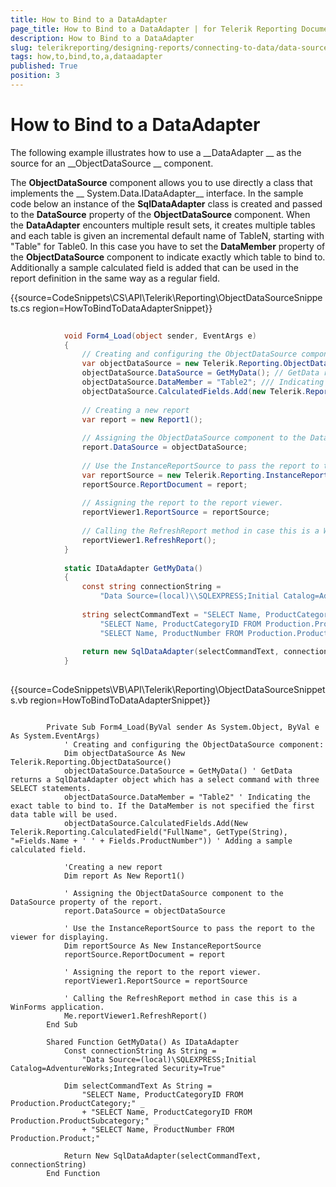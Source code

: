 ```yaml
---
title: How to Bind to a DataAdapter
page_title: How to Bind to a DataAdapter | for Telerik Reporting Documentation
description: How to Bind to a DataAdapter
slug: telerikreporting/designing-reports/connecting-to-data/data-source-components/objectdatasource-component/how-to/how-to-bind-to-a-dataadapter
tags: how,to,bind,to,a,dataadapter
published: True
position: 3
---
```


# How to Bind to a DataAdapter



The following example illustrates how to use a __DataAdapter 			__ as the source for an __ObjectDataSource 			__ component. 		

The __ObjectDataSource__ component allows you 			to use directly a class that implements the __ 			System.Data.IDataAdapter__ interface. In the sample code 			below an instance of the __SqlDataAdapter__ 			class is created and passed to the __DataSource__ 			property of the __ObjectDataSource__ component. 			When the __DataAdapter__ encounters multiple 			result sets, it creates multiple tables and each table is given an 			incremental default name of TableN, starting with "Table" for Table0. 			In this case you have to set the __DataMember__ 			property of the __ObjectDataSource__ component 			to indicate exactly which table to bind to. Additionally a sample 			calculated field is added that can be used in the report definition 			in the same way as a regular field. 		

{{source=CodeSnippets\CS\API\Telerik\Reporting\ObjectDataSourceSnippets.cs region=HowToBindToDataAdapterSnippet}}
````C#
	
	        void Form4_Load(object sender, EventArgs e)
	        {
	            // Creating and configuring the ObjectDataSource component:
	            var objectDataSource = new Telerik.Reporting.ObjectDataSource();
	            objectDataSource.DataSource = GetMyData(); // GetData returns a SqlDataAdapter object which has a select command with three SELECT statements.
	            objectDataSource.DataMember = "Table2"; /// Indicating the exact table to bind to. If the DataMember is not specified the first data table will be used.
	            objectDataSource.CalculatedFields.Add(new Telerik.Reporting.CalculatedField("FullName", typeof(string), "=Fields.Name + ' ' + Fields.ProductNumber")); // Adding a sample calculated field.
	
	            // Creating a new report
	            var report = new Report1();
	
	            // Assigning the ObjectDataSource component to the DataSource property of the report.
	            report.DataSource = objectDataSource;
	
	            // Use the InstanceReportSource to pass the report to the viewer for displaying
	            var reportSource = new Telerik.Reporting.InstanceReportSource();
	            reportSource.ReportDocument = report;
	
	            // Assigning the report to the report viewer.
	            reportViewer1.ReportSource = reportSource;
	
	            // Calling the RefreshReport method in case this is a WinForms application.
	            reportViewer1.RefreshReport();
	        }
	
	        static IDataAdapter GetMyData()
	        {
	            const string connectionString =
	                "Data Source=(local)\\SQLEXPRESS;Initial Catalog=AdventureWorks;Integrated Security=True";
	
	            string selectCommandText = "SELECT Name, ProductCategoryID FROM Production.ProductCategory;" +
	                "SELECT Name, ProductCategoryID FROM Production.ProductSubcategory;" +
	                "SELECT Name, ProductNumber FROM Production.Product;";
	
	            return new SqlDataAdapter(selectCommandText, connectionString);
	        }
	
````



{{source=CodeSnippets\VB\API\Telerik\Reporting\ObjectDataSourceSnippets.vb region=HowToBindToDataAdapterSnippet}}
````VB
	
	    Private Sub Form4_Load(ByVal sender As System.Object, ByVal e As System.EventArgs)
	        ' Creating and configuring the ObjectDataSource component:
	        Dim objectDataSource As New Telerik.Reporting.ObjectDataSource()
	        objectDataSource.DataSource = GetMyData() ' GetData returns a SqlDataAdapter object which has a select command with three SELECT statements.
	        objectDataSource.DataMember = "Table2" ' Indicating the exact table to bind to. If the DataMember is not specified the first data table will be used.
	        objectDataSource.CalculatedFields.Add(New Telerik.Reporting.CalculatedField("FullName", GetType(String), "=Fields.Name + ' ' + Fields.ProductNumber")) ' Adding a sample calculated field.
	
	        'Creating a new report
	        Dim report As New Report1()
	
	        ' Assigning the ObjectDataSource component to the DataSource property of the report.
	        report.DataSource = objectDataSource
	
	        ' Use the InstanceReportSource to pass the report to the viewer for displaying.
	        Dim reportSource As New InstanceReportSource
	        reportSource.ReportDocument = report
	
	        ' Assigning the report to the report viewer.
	        reportViewer1.ReportSource = reportSource
	
	        ' Calling the RefreshReport method in case this is a WinForms application.
	        Me.reportViewer1.RefreshReport()
	    End Sub
	
	    Shared Function GetMyData() As IDataAdapter
	        Const connectionString As String =
	            "Data Source=(local)\SQLEXPRESS;Initial Catalog=AdventureWorks;Integrated Security=True"
	
	        Dim selectCommandText As String =
	            "SELECT Name, ProductCategoryID FROM Production.ProductCategory;" _
	            + "SELECT Name, ProductCategoryID FROM Production.ProductSubcategory;" _
	            + "SELECT Name, ProductNumber FROM Production.Product;"
	
	        Return New SqlDataAdapter(selectCommandText, connectionString)
	    End Function
	
````


